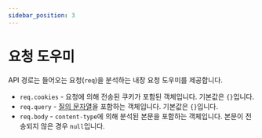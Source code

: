 ```yaml
---
sidebar_position: 3
---
```


# 요청 도우미

API 경로는 들어오는 요청(`req`)을 분석하는 내장 요청 도우미를 제공합니다.

- `req.cookies` - 요청에 의해 전송된 쿠키가 포함된 객체입니다. 기본값은 `{}`입니다.
- `req.query` - [질의 문자열](https://en.wikipedia.org/wiki/Query_string)을 포함하는 객체입니다. 기본값은 `{}`입니다.
- `req.body` - `content-type`에 의해 분석된 본문을 포함하는 객체입니다. 본문이 전송되지 않은 경우 `null`입니다.
